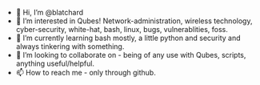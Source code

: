 - 👋 Hi, I’m @blatchard
- 👀 I’m interested in Qubes! Network-administration, wireless technology, cyber-security, white-hat, bash, linux, bugs, vulnerablities, foss.
- 🌱 I’m currently learning bash mostly, a little python and security and always tinkering with something.
- 💞️ I’m looking to collaborate on - being of any use with Qubes, scripts, anything useful/helpful.
- 📫 How to reach me - only through github.

<!---
blatchard/blatchard is a ✨ special ✨ repository because its `README.md` (this file) appears on your GitHub profile.
You can click the Preview link to take a look at your changes.
--->
